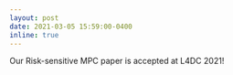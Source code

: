 ```yaml
---
layout: post
date: 2021-03-05 15:59:00-0400
inline: true
---
```


Our Risk-sensitive MPC paper is accepted at L4DC 2021!
